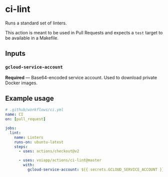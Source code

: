 # ci-lint

Runs a standard set of linters.

This action is meant to be used in Pull Requests and expects a `test` target to be available in a Makefile.

## Inputs

### `gcloud-service-account`

**Required** — Base64-encoded service account. Used to download private Docker images.

## Example usage

```yaml
# .github/workflows/ci.yml
name: CI
on: [pull_request]

jobs:
  lint:
    name: Linters
    runs-on: ubuntu-latest
    steps:
      - uses: actions/checkout@v2

      - uses: voiapp/actions/ci-lint@master
        with:
          gcloud-service-account: ${{ secrets.GCLOUD_SERVICE_ACCOUNT }}
```
